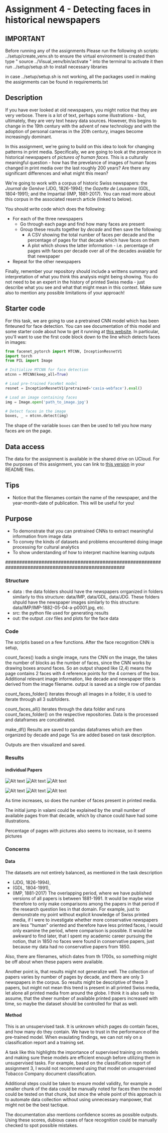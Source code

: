 # Assignment 4 - Detecting faces in historical newspapers

## IMPORTANT
Before running any of the assignments Please run the following sh scripts:
../setup/create_venv.sh to ensure the virtual environment is created
then type " source ../Visual_venv/bin/activate " into the terminal to activate it
then run ../setup/setup.sh to install necessary libraries

in case ../setup/setup.sh is not working, all the packages used in making the assignments can be found in requirements.txt

## Description

If you have ever looked at old newspapers, you might notice that they are very verbose. There is a lot of text, perhaps some illustrations - but, ultimately, they are very text heavy data sources. However, this begins to change in the 19th century with the advent of new technology and with the adoption of personal cameras in the 20th century, images become increasingly dominant.

In this assignment, we're going to build on this idea to look for changing patterns in print media. Specifically, we are going to look at the presence in historical newspapers of *pictures of human faces*. This is a culturally meaningful question - how has the prevelance of images of human faces changed in print media over the last roughly 200 years? Are there any significant differences and what might this mean?

We're going to work with a corpus of historic Swiss newspapers: the *Journal de Genève* (JDG, 1826-1994); the *Gazette de Lausanne* (GDL, 1804-1991); and the Impartial (IMP, 1881-2017). You can read more about this corpus in the associated reserch article (linked to below).

You should write code which does the following:

- For each of the three newspapers
    - Go through each page and find how many faces are present
    - Group these results together by *decade* and then save the following:
        - A CSV showing the total number of faces per decade and the percentage of pages for that decade which have faces on them
        - A plot which shows the latter information - i.e. percentage of pages with faces per decade over all of the decades avaiable for that newspaper
- Repeat for the other newspapers

Finally, remember your repository should include a writtens summary and interpretation of what you think this analysis might being showing. You do not need to be an expert in the history of printed Swiss media - just describe what you see and what that might mean in this context. Make sure also to mention any possible limitations of your approach!


## Starter code

For this task, we are going to use a pretrained CNN model which has been finteuned for face detection. You can see documentation of this model and some starter code about how to get it running at [this website](https://medium.com/@danushidk507/facenet-pytorch-pretrained-pytorch-face-detection-mtcnn-and-facial-recognition-b20af8771144). In particular, you'll want to use the first code block down to the line which detects faces in images:

```python
from facenet_pytorch import MTCNN, InceptionResnetV1
import torch
from PIL import Image

# Initialize MTCNN for face detection
mtcnn = MTCNN(keep_all=True)

# Load pre-trained FaceNet model
resnet = InceptionResnetV1(pretrained='casia-webface').eval()

# Load an image containing faces
img = Image.open('path_to_image.jpg')

# Detect faces in the image
boxes, _ = mtcnn.detect(img)
```

The shape of the variable ```boxes``` can then be used to tell you how many faces are on the page.

## Data access

The data for the assignment is available in the shared drive on UCloud. For the purposes of this assignment, you can link to [this version](https://zenodo.org/records/3706863) in your README files.

## Tips

- Notice that the filenames contain the name of the newspaper, and the year-month-date of publication. This will be useful for you!

## Purpose

- To demonstrate that you can pretrained CNNs to extract meaningful information from image data
- To convey the kinds of datasets and problems encountered doing image processing for cultural analytics
- To show understanding of how to interpret machine learning outputs

###################################################################################################

### Structure
- data : the data folders should have the newspapers orrganized in folders similarly to this structure: data/IMP, data/GDL, data/JDG. These folders shpuld have the newspaper images similarly to this structure: data/IMP/IMP-1882-05-04-a-p0001.jpg, etc.
- src: the python file used for generating results
- out: the output .csv files and plots for the face data

### Code
The scriptis based on a few functions.
After the face recognition CNN is setup,

count_faces() loads a single image, runs the CNN on the image, the takes the number of blocks as the number of faces, since the CNN works by drawing boxes around faces. So an output shaped like (2,4) means the page contains 2 faces with 4 reference points for the 4 corners of the box. Additional relevant image information, like decade and newspaper title is derived from the image filename. output is saved as a single row of pandas

count_faces_folder() iterates through all images in a folder, it is used to iterate through all 3 subfolders. 

count_faces_all() iterates through the data folder and runs count_faces_folder() on the respective repositories. Data is the processed and dataframes are concatinated.

make_df() Results are saved to pandas dataframes which are then organized by decade and page %s are added based on task description.

Outputs are then visualized and saved.

### Results
####  individual Papers
![Alt text](out/ "n_faces ")
![Alt text](out/ "n_faces ")
![Alt text](out/ "n_faces IMP")


![Alt text](out/ "Percentage")
![Alt text](out/ "Percentage")
![Alt text](out/ "Percentage IMP")

As time increases, so does the number of faces present in printed media.

The initial jump in valami could be explained by the small number of available pages from that decade, which by chance could have had some illustrations.

Percentage of pages with pictures also seems to increase, so it seems pictures


### Concerns
#### Data
The datasets are not entirely balanced, as mentioned in the task description
- (JDG, 1826-1994),
- (GDL, 1804-1991),
- (IMP, 1881-2017)
The overlapping period, where we have published versions of all papers is between 1881-1991.
It would be maybe wise therefore to only make comparisons among the papers in that period if the research question lies in that domain. For example, just to demonstrate my point without explicit knowledge of Swiss printed media, if I were to investigate whether more conservative newspapers are less "human" oriented and therefore have less printed faces, I would only examine the period, where comparison is possible. It would be awkward to find later, that I spent my academic career pursuing the notion, that in 1850 no faces were found in conservative papers, just because my data had no conservative papers from 1850.

Also, there are filenames, which dates from th 1700s, so something might be off about when these papers were available.

Another point is, that results might not generalize well. The collection of papers varies by number of pages by decade, and there are only 3 newspapers in the corpus. So results might be descriptive of these 3 papers, but might not mean this trend is present in all printed Swiss media, let alone all printed media from around the globe. I think it is also safe to assume, that the sheer number of available printed papers increased with time, so maybe the dataset should be controlled for that as well.
#### Method
This is an unsupervised task. It is unknown which pages do contain faces, and how many do they contain. We have to trust in the performance of the pre-trained model. When evaulating findings, we can not rely on a classification report and a training set.

A task like this highlights the importance of supervised training on models and making sure these models are efficient enough before utilizing them in unsupervised tasks. For example, based on the classification report of assignment 3, I would not recommend using that model on unsupervised Tobacco Company document classification.

Additional steps could be taken to ensure model validity, for example a smaller chunk of the data could be manually noted for faces then the model could be tested on that chunk, but since the whole point of this approach is to automate data collection without using unnecessary manpower, that might not be the best tactique.

The documentation also mentions confidence scores as possible outputs. Using these scores, dubious cases of face recognition could be manually checked to spot possible mistakes. 